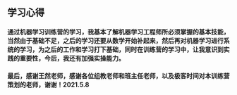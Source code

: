 ## 学习心得
#### 通过机器学习训练营的学习，我基本了解机器学习工程师所必须掌握的基本技能，当然由于基础不足，之后的学习还要从数学开始补起来，然后再对机器学习进行系统的学习，为之后的工作和学习打下基础，同时在训练营的学习中，让我意识到实践的重要性，今后，我还有加强实操能力。
#### 最后，感谢王然老师，感谢各位组教老师和班主任老师，以及极客时间对本训练营策划的老师，谢谢！2021.5.8